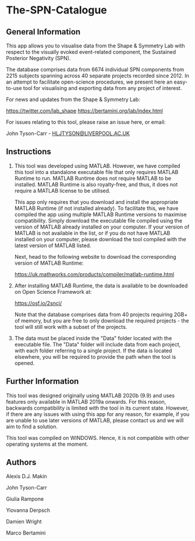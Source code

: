 # The-SPN-Catalogue

## General Information

This app allows you to visualise data from the Shape & Symmetry Lab with respect to the visually evoked event-related component, the Sustained Posterior Negativity (SPN).

The database comprises data from 6674 individual SPN components from 2215 subjects spanning across 40 separate projects recorded since 2012. In an attempt to facilitate open-science procedures, we present here an easy-to-use tool for visualising and exporting data from any project of interest. 

For news and updates from the Shape & Symmetry Lab:

https://twitter.com/lab_shape
https://bertamini.org/lab/index.html

For issues relating to this tool, please raise an issue here, or email:

John Tyson-Carr - HLJTYSON@LIVERPOOL.AC.UK

## Instructions

1)  This tool was developed using MATLAB. However, we have compiled this tool into a standalone executable file that only requires MATLAB Runtime to run. MATLAB Runtime does not       require MATLAB to be installed. MATLAB Runtime is also royalty-free, and thus, it does not require a MATLAB license to be utilised.

    This app only requires that you download and install the appropriate MATLAB Runtime (if not installed already). To facilitate this, we have compiled the app using multiple         MATLAB Runtime versions to maximise compatibility. Simply download the executable file compiled using the version of MATLAB already installed on your computer. If your version     of MATLAB is not available in the list, or if you do not have MATLAB installed on your computer, please download the tool compiled with the latest version of MATLAB listed. 
    
    Next, head to the following website to download the corresponding version of MATLAB Runtime:
    
    https://uk.mathworks.com/products/compiler/matlab-runtime.html

2)  After installing MATLAB Runtime, the data is available to be downloaded on Open Science Framework at:

    https://osf.io/2sncj/

    Note that the database comprises data from 40 projects requiring 2GB+ of memory, but you are free to only download the required projects - the tool will still work with a         subset of the projects.
    
3)  The data must be placed inside the "Data" folder located with the executable file. The "Data" folder will include data from each project, with each folder referring to a       single project. If the data is located elsewhere, you will be required to provide the path when the tool is opened. 

## Further Information

This tool was designed originally using MATLAB 2020b (9.9) and uses features only available in MATLAB 2019a onwards. For this reason, backwards compatibility is limited with the tool in its current state. However, if there are any issues with using this app for any reason, for example, if you are unable to use later versions of MATLAB, please contact us and we will aim to find a solution.

This tool was compiled on WINDOWS. Hence, it is not compatible with other operating systems at the moment.

## Authors

Alexis D.J. Makin

John Tyson-Carr

Giulia Rampone

Yiovanna Derpsch

Damien Wright

Marco Bertamini

